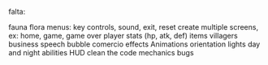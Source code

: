 falta:

fauna
flora
menus: key controls, sound, exit, reset
create multiple screens, ex: home, game, game over
player stats (hp, atk, def)
items
villagers
business
speech bubble
comercio
effects
Animations
orientation
lights
day and night
abilities
HUD
clean the code
mechanics
bugs
